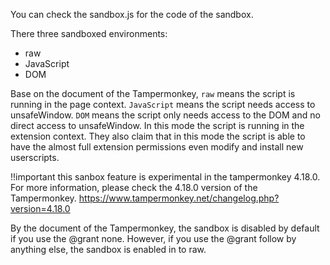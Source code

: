 You can check the sandbox.js for the code of the sandbox.

There three sandboxed environments:
- raw
- JavaScript
- DOM

Base on the document of the Tampermonkey, `raw` means the script is running in the page context. `JavaScript` means the script needs access to unsafeWindow. `DOM` means the script only needs access to the DOM and no direct access to unsafeWindow. In this mode the script is running in the extension context. They also claim that in this mode the script is able to have the almost full extension permissions even modify and install new userscripts.

!!important this sanbox feature is experimental in the tampermonkey 4.18.0. For more information, please check the 4.18.0 version of the Tampermonkey. https://www.tampermonkey.net/changelog.php?version=4.18.0

By the document of the Tampermonkey, the sandbox is disabled by default if you use the @grant none. However, if you use the @grant follow by anything else, the sandbox is enabled in to raw.